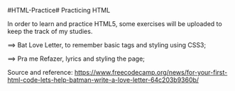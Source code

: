 #HTML-Practice#
Practicing HTML

In order to learn and practice HTML5, some exercises will be uploaded to keep the track of my studies.


==> Bat Love Letter, to remember basic tags and styling using CSS3; 

==> Pra me Refazer, lyrics and styling the page;  


Source and reference: 
https://www.freecodecamp.org/news/for-your-first-html-code-lets-help-batman-write-a-love-letter-64c203b9360b/

